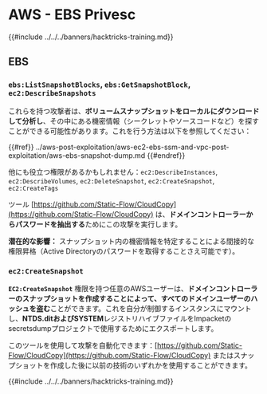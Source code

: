 # AWS - EBS Privesc

{{#include ../../../banners/hacktricks-training.md}}

## EBS

### `ebs:ListSnapshotBlocks`, `ebs:GetSnapshotBlock`, `ec2:DescribeSnapshots`

これらを持つ攻撃者は、**ボリュームスナップショットをローカルにダウンロードして分析し**、その中にある機密情報（シークレットやソースコードなど）を探すことができる可能性があります。これを行う方法は以下を参照してください：

{{#ref}}
../aws-post-exploitation/aws-ec2-ebs-ssm-and-vpc-post-exploitation/aws-ebs-snapshot-dump.md
{{#endref}}

他にも役立つ権限があるかもしれません：`ec2:DescribeInstances`, `ec2:DescribeVolumes`, `ec2:DeleteSnapshot`, `ec2:CreateSnapshot`, `ec2:CreateTags`

ツール [https://github.com/Static-Flow/CloudCopy](https://github.com/Static-Flow/CloudCopy) は、**ドメインコントローラーからパスワードを抽出する**ためにこの攻撃を実行します。

**潜在的な影響：** スナップショット内の機密情報を特定することによる間接的な権限昇格（Active Directoryのパスワードを取得することさえ可能です）。

### **`ec2:CreateSnapshot`**

**`EC2:CreateSnapshot`** 権限を持つ任意のAWSユーザーは、**ドメインコントローラーのスナップショットを作成することによって、すべてのドメインユーザーのハッシュを盗む**ことができます。これを自分が制御するインスタンスにマウントし、**NTDS.ditおよびSYSTEM**レジストリハイブファイルをImpacketのsecretsdumpプロジェクトで使用するためにエクスポートします。

このツールを使用して攻撃を自動化できます：[https://github.com/Static-Flow/CloudCopy](https://github.com/Static-Flow/CloudCopy) またはスナップショットを作成した後に以前の技術のいずれかを使用することができます。

{{#include ../../../banners/hacktricks-training.md}}
